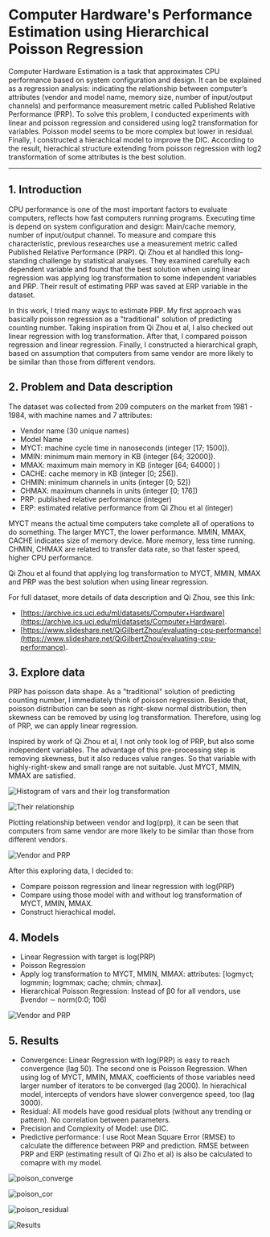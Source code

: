 # Computer Hardware's Performance Estimation using Hierarchical Poisson Regression

Computer Hardware Estimation is a task that approximates CPU performance based on system configuration and design. It can be explained as a regression analysis: indicating the relationship between computer’s attributes (vendor and model name, memory size, number of input/output channels) and performance measurement metric called Published Relative Performance (PRP). To solve this problem, I conducted experiments with linear and poisson regression and considered using log2 transformation for variables. Poisson model seems to be more complex but lower in residual. Finally, I constructed a hierachical model to improve the DIC. According to the result, hierachical structure extending from poisson regression with log2 transformation of some attributes is the best solution.

---

## 1. Introduction

CPU performance is one of the most important factors to evaluate computers, reflects how fast computers running programs. Executing time is depend on system configuration and design: Main/cache memory, number of input/output channel. To measure and compare this characteristic, previous researches use a measurement metric called Published Relative Performance (PRP). Qi Zhou et al handled this long-standing challenge by statistical analyses. They examined carefully each dependent variable and found that the best solution when using linear regression was applying log transformation to some independent variables and PRP. Their result of estimating PRP was saved at ERP variable in the dataset.

In this work, I tried many ways to estimate PRP. My first approach was basically poisson regression as a "traditional" solution of predicting counting number. Taking inspiration from Qi Zhou et al, I also checked out linear regression with log transformation. After that, I compared poisson regression and linear regression. Finally, I constructed a hierarchical graph, based on assumption that computers from same vendor are more likely to be similar than those from different vendors.

## 2. Problem and Data description

The dataset was collected from 209 computers on the market from 1981 - 1984, with machine names and 7 attributes:
- Vendor name (30 unique names)
- Model Name
- MYCT: machine cycle time in nanoseconds (integer [17; 1500]).
- MMIN: minimum main memory in KB (integer [64; 32000]).
- MMAX: maximum main memory in KB (integer [64; 64000] )
- CACHE: cache memory in KB (integer [0; 256]).
- CHMIN: minimum channels in units (integer [0; 52])
- CHMAX: maximum channels in units (integer [0; 176])
- PRP: published relative performance (integer)
- ERP: estimated relative performance from Qi Zhou et al (integer)

MYCT means the actual time computers take complete all of operations to do something. The larger MYCT, the lower performance. MMIN, MMAX, CACHE indicates size of memory device. More memory, less time running. CHMIN, CHMAX are related to transfer data rate, so that faster speed, higher CPU performance. 

Qi Zhou et al found that applying log transformation to MYCT, MMIN, MMAX and PRP was the best solution when using linear regression.

For full dataset, more details of data description and Qi Zhou, see this link:
- [https://archive.ics.uci.edu/ml/datasets/Computer+Hardware](https://archive.ics.uci.edu/ml/datasets/Computer+Hardware).
- [https://www.slideshare.net/QiGilbertZhou/evaluating-cpu-performance](https://www.slideshare.net/QiGilbertZhou/evaluating-cpu-performance).

## 3. Explore data

PRP has poisson data shape. As a "traditional" solution of predicting counting number, I immediately think of poisson regression. Beside that, poisson distribution can be seen as right-skew normal distribution, then skewness can be removed by using log transformation. Therefore, using log of PRP, we can apply linear regression. 

Inspired by work of Qi Zhou et al, I not only took log of PRP, but also some independent variables. The advantage of
this pre-processing step is removing skewness, but it also reduces value ranges. So that variable with highly-right-skew and
small range are not suitable. Just MYCT, MMIN, MMAX are satisfied.

![Histogram of vars and their log transformation](/images/histogram.png)

![Their relationship](/images/plot_log.png)

Plotting relationship between vendor and log(prp), it can be seen that computers from same vendor are more likely to be
similar than those from different vendors. 

![Vendor and PRP](/images/vendor.png)

After this exploring data, I decided to:
- Compare poisson regression and linear regression with log(PRP)
- Compare using those model with and without log transformation of MYCT, MMIN, MMAX.
- Construct hierachical model.

## 4. Models

- Linear Regression with target is log(PRP)
- Poisson Regression 
- Apply log transformation to MYCT, MMIN, MMAX: attributes: [logmyct; logmmin; logmmax; cache; chmin; chmax].
- Hierarchical Poisson Regression: Instead of β0 for all vendors, use βvendor ∼ norm(0:0; 106)

![Vendor and PRP](/images/equations.png)

## 5. Results

- Convergence: Linear Regression with log(PRP) is easy to reach convergence (lag 50). The second one is Poisson
Regression. When using log of MYCT, MMIN, MMAX, coefficients of those variables need larger number of iterators
to be converged (lag 2000). In hierachical model, intercepts of vendors have slower convergence speed, too (lag 3000).
- Residual: All models have good residual plots (without any trending or pattern). No correlation between parameters.
- Precision and Complexity of Model: use DIC.
- Predictive performance: I use Root Mean Square Error (RMSE) to calculate the difference between PRP and prediction. RMSE between PRP and ERP (estimating result of Qi Zho et al) is also be calculated to comapre with my
model.

![poison_converge](/images/poison_converge.png)

![poison_cor](/images/poison_cor.png)

![poison_residual](/images/poison_residual.png)

![Results](/images/results.png)
